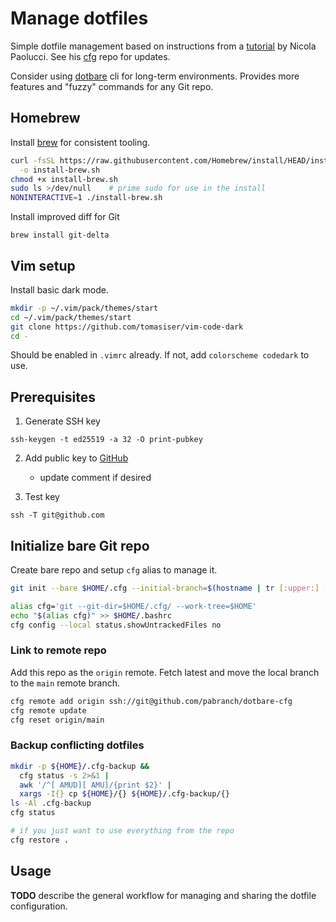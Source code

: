 # Manage dotfiles

Simple dotfile management based on instructions from a
[tutorial](https://www.atlassian.com/git/tutorials/dotfiles) by Nicola Paolucci.
See his [cfg](https://github.com/durdn/cfg) repo for updates.

Consider using [dotbare](https://github.com/kazhala/dotbare#readme) cli for
long-term environments. Provides more features and "fuzzy" commands for any
Git repo.

## Homebrew

Install [brew](https://brew.sh) for consistent tooling.

```bash
curl -fsSL https://raw.githubusercontent.com/Homebrew/install/HEAD/install.sh \
  -o install-brew.sh
chmod +x install-brew.sh
sudo ls >/dev/null    # prime sudo for use in the install
NONINTERACTIVE=1 ./install-brew.sh
```

Install improved diff for Git

```
brew install git-delta
```

## Vim setup

Install basic dark mode.
```bash
mkdir -p ~/.vim/pack/themes/start
cd ~/.vim/pack/themes/start
git clone https://github.com/tomasiser/vim-code-dark
cd -
```
Should be enabled in `.vimrc` already. If not, add `colorscheme codedark` to use.

## Prerequisites

1. Generate SSH key

```
ssh-keygen -t ed25519 -a 32 -O print-pubkey
```

2. Add public key to [GitHub](https://github.com/settings/keys)
    - update comment if desired

3. Test key

```
ssh -T git@github.com
```

## Initialize bare Git repo

Create bare repo and setup `cfg` alias to manage it.
```bash
git init --bare $HOME/.cfg --initial-branch=$(hostname | tr [:upper:] [:lower:])

alias cfg='git --git-dir=$HOME/.cfg/ --work-tree=$HOME'
echo "$(alias cfg)" >> $HOME/.bashrc
cfg config --local status.showUntrackedFiles no
```

### Link to remote repo

Add this repo as the `origin` remote. Fetch latest and move the local branch to
the `main` remote branch.
```bash
cfg remote add origin ssh://git@github.com/pabranch/dotbare-cfg
cfg remote update
cfg reset origin/main
```

### Backup conflicting dotfiles

```bash
mkdir -p ${HOME}/.cfg-backup &&
  cfg status -s 2>&1 |
  awk '/^[ AMUD][ AMU]/{print $2}' |
  xargs -I{} cp ${HOME}/{} ${HOME}/.cfg-backup/{}
ls -Al .cfg-backup
cfg status
```

```bash
# if you just want to use everything from the repo
cfg restore .
```

## Usage

**TODO** describe the general workflow for managing and sharing the dotfile
configuration.

